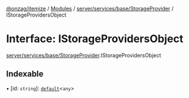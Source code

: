 [@onzag/itemize](../README.md) / [Modules](../modules.md) / [server/services/base/StorageProvider](../modules/server_services_base_StorageProvider.md) / IStorageProvidersObject

# Interface: IStorageProvidersObject

[server/services/base/StorageProvider](../modules/server_services_base_StorageProvider.md).IStorageProvidersObject

## Indexable

▪ [id: `string`]: [`default`](../classes/server_services_base_StorageProvider.default.md)\<`any`\>

